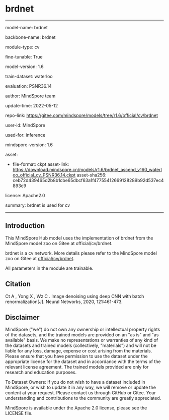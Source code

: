 # brdnet

---

model-name: brdnet

backbone-name: brdnet

module-type: cv

fine-tunable: True

model-version: 1.6

train-dataset: waterloo

evaluation: PSNR36.14

author: MindSpore team

update-time: 2022-05-12

repo-link: <https://gitee.com/mindspore/models/tree/r1.6/official/cv/brdnet>

user-id: MindSpore

used-for: inference

mindspore-version: 1.6

asset:

-
    file-format: ckpt
    asset-link: <https://download.mindspore.cn/models/r1.6/brdnet_ascend_v160_waterloo_official_cv_PSNR36.14.ckpt>
    asset-sha256: ceb72d439465d2b8b1cbe65dbcf63a1f47755412669128289b92d537ec4893c9

license: Apache2.0

summary: brdnet is used for cv

---

## Introduction

This MindSpore Hub model uses the implementation of brdnet from the MindSpore model zoo on Gitee at official/cv/brdnet.

brdnet is a cv network. More details please refer to the MindSpore model zoo on Gitee at [official/cv/brdnet](https://gitee.com/mindspore/models/blob/r1.6/official/cv/brdnet/README_CN.md).

All parameters in the module are trainable.

## Citation

Ct A ,  Yong X ,  Wz C . Image denoising using deep CNN with batch renormalization[J]. Neural Networks, 2020, 121:461-473.

## Disclaimer

MindSpore ("we") do not own any ownership or intellectual property rights of the datasets, and the trained models are provided on an "as is" and "as available" basis. We make no representations or warranties of any kind of the datasets and trained models (collectively, “materials”) and will not be liable for any loss, damage, expense or cost arising from the materials. Please ensure that you have permission to use the dataset under the appropriate license for the dataset and in accordance with the terms of the relevant license agreement. The trained models provided are only for research and education purposes.

To Dataset Owners: If you do not wish to have a dataset included in MindSpore, or wish to update it in any way, we will remove or update the content at your request. Please contact us through GitHub or Gitee. Your understanding and contributions to the community are greatly appreciated.

MindSpore is available under the Apache 2.0 license, please see the LICENSE file.
